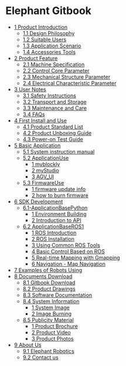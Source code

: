 # Elephant Gitbook

* [1 Product Introduction](MYAGV_PI_2023_EN/1-ProductIntroduction/README.md)
  * [1.1 Design Philosophy](MYAGV_PI_2023_EN/1-ProductIntroduction/1.1-DesignPhilosophy.md)
  * [1.2 Suitable Users](MYAGV_PI_2023_EN/1-ProductIntroduction/1.2-SuitableUsers.md)
  * [1.3 Application Scenario](MYAGV_PI_2023_EN/1-ProductIntroduction/1.3-ApplicationScenario.md)
  * [1.4 Accessories Tools](MYAGV_PI_2023_EN/1-ProductIntroduction/1.4-AccessoriesTools/1.4-AccessoriesTools.md)
* [2 Product Feature](MYAGV_PI_2023_EN/2-ProductFeature/README.md)
  * [2.1 Machine Specification](MYAGV_PI_2023_EN/2-ProductFeature/2.1-MachineSpecification.md)
  * [2.2 Control Core Parameter](MYAGV_PI_2023_EN/2-ProductFeature/2.2-ControlCoreParameter.md)
  * [2.3 Mechanical Structure Parameter](MYAGV_PI_2023_EN/2-ProductFeature/2.3-MechanicalStructureParameter.md)
  * [2.4 Electrical Characteristic Parameter](MYAGV_PI_2023_EN/2-ProductFeature/2.4-ElectricalCharacteristicParameter.md)
* [3 User Notes](MYAGV_PI_2023_EN/3-UserNotes/README.md)
  * [3.1 Safety Instructions](MYAGV_PI_2023_EN/3-UserNotes/3.1-SafetyInstruction.md)
  * [3.2 Transport and Storage](MYAGV_PI_2023_EN/3-UserNotes/3.2-TransportandStorage.md)
  * [3.3 Maintenance and Care](MYAGV_PI_2023_EN/3-UserNotes/3.3-MaintenanceandCare.md)
  * [3.4 FAQs](MYAGV_PI_2023_EN/3-UserNotes/3.4-FAQs.md)
* [4 First Install and Use](MYAGV_PI_2023_EN/4-FirstInstallAndUse/README.md)
  * [4.1 Product Standard List](MYAGV_PI_2023_EN/4-FirstInstallAndUse/4.1-ProductStandardList.md)
  * [4.2 Product Unboxing Guide](MYAGV_PI_2023_EN/4-FirstInstallAndUse/4.2-ProductUnboxingGuide.md)
  * [4.3 Power-on Test Guide](MYAGV_PI_2023_EN/4-FirstInstallAndUse/4.3-PowerOnDetectionGuide.md)
* [5 Basic Application](MYAGV_PI_2023_EN/5-BasicApplication/README.md)
  * [5.1 System instruction manual](MYAGV_PI_2023_EN/5-BasicApplication/5.1-SystemInstructionManual.md)
  * [5.2 ApplicationUse](MYAGV_PI_2023_EN/5-BasicApplication/README.md#chapter-summary)
    * [1 myblockly](MYAGV_PI_2023_EN/5-BasicApplication/5.2-ApplicationUse/5.2.1-myblockly/README.md)
    * [2 myStudio](MYAGV_PI_2023_EN/5-BasicApplication/5.2-ApplicationUse/5.2.2-mystudio/README.md)
    * [3 AGV_UI](MYAGV_PI_2023_EN/5-BasicApplication/5.2-ApplicationUse/5.2.3-myagv_UI/user_manual.md)
  * [5.3 FirmwareUse](MYAGV_PI_2023_EN/5-BasicApplication/README.md#chapter-summary)
    * [1 firmware update info](MYAGV_PI_2023_EN/5-BasicApplication/5.3-FirmwareUse/5.3.1-FirmwareUpdateInfo.md)
    * [2 how to burn firmware](MYAGV_PI_2023_EN/5-BasicApplication/5.3-FirmwareUse/5.3.2-HowToBurnFirmware.md)
* [6 SDK Development](MYAGV_PI_2023_EN//6-SDKDevelopment/README.md)
  * [6.1-ApplicationBasePython](MYAGV_PI_2023_EN//6-SDKDevelopment/6.1-ApplicationBasePython/README.md)
    * [1 Environment Building](MYAGV_PI_2023_EN//6-SDKDevelopment/6.1-ApplicationBasePython/6.1.1-download.md)
    * [2 Introduction to API](MYAGV_PI_2023_EN//6-SDKDevelopment/6.1-ApplicationBasePython/6.1.2-API.md)
  * [6.2 ApplicationBaseROS1](MYAGV_PI_2023_EN//6-SDKDevelopment/README.md#2-development-environment)
    * [1 ROS Introduction](MYAGV_PI_2023_EN/6-SDKDevelopment/6.2-ApplicationBaseROS1/6.2.1-ROS_Introduction.md)
    * [2 ROS Installation](MYAGV_PI_2023_EN/6-SDKDevelopment/6.2-ApplicationBaseROS1/6.2.2-ROS_Installation.md)
    * [3 Using Common ROS Tools](MYAGV_PI_2023_EN//6-SDKDevelopment/6.2-ApplicationBaseROS1/6.2.3-Using_Common_ROS_Tools.md)
    * [4 Basic Control Based on ROS](MYAGV_PI_2023_EN/6-SDKDevelopment/6.2-ApplicationBaseROS1/6.2.4-Basic_Control_Based_on_ROS.md)
    * [5 Real-time Mapping with Gmapping](MYAGV_PI_2023_EN/6-SDKDevelopment/6.2-ApplicationBaseROS1/6.2.5-Real-time_Mapping_with_Gmapping.md)
    * [6 Navigation - Map Navigation](MYAGV_PI_2023_EN/6-SDKDevelopment/6.2-ApplicationBaseROS1/6.2.6-Navigation-Map_Navigation.md)
* [7 Examples of Robots Using](MYAGV_PI_2023_EN/7-ExamplesRobotsUsing/README.md)
* [8 Documents Download](MYAGV_PI_2023_EN/8-FilesDownload/README.md)
  * [8.1 Gitbook Download]()
  * [8.2 Product Drawings](MYAGV_PI_2023_EN/8-FilesDownload/8.2-productBrochure.md.md)
  * [8.3 Software Documentation](MYAGV_PI_2023_EN/8-FilesDownload/8.3-softwareSource.md)
  * [8.4 System Information](MYAGV_PI_2023_EN/8-FilesDownload/8.4-SystemInformation/README.md)
    * [1 System Image](MYAGV_PI_2023_EN/8-FilesDownload/8.4-SystemInformation/8.4.1-System_Image.md)
    * [2 Image Burning](MYAGV_PI_2023_EN/8-FilesDownload/8.4-SystemInformation/8.4.2-Image_Burning.md)
  * [8.5 Publicity Material]()
    * [1 Product Brochure]()
    * [2 Product Video]()
    * [3 Product Photos]()
* [9 About Us](MYAGV_PI_2023_EN/9-AboutUs/README.md)
  * [9.1 Elephant Robotics](MYAGV_PI_2023_EN/9-AboutUs/9.1_company.md)
  * [9.2 Contact us](MYAGV_PI_2023_EN/9-AboutUs/9.2_contact.md)


